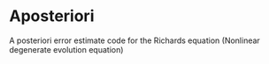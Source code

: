 # Aposteriori
A posteriori error estimate code for the Richards equation (Nonlinear degenerate evolution equation)
